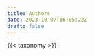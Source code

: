 ```yaml
---
title: Authors
date: 2023-10-07T16:05:22Z
draft: false
---
```


<!-- Call shortcode taxonomy -->
{{< taxonomy >}}
